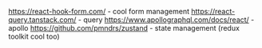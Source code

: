 https://react-hook-form.com/ - cool form management
https://react-query.tanstack.com/ - query 
https://www.apollographql.com/docs/react/ - apollo
https://github.com/pmndrs/zustand - state management (redux toolkit cool too)
